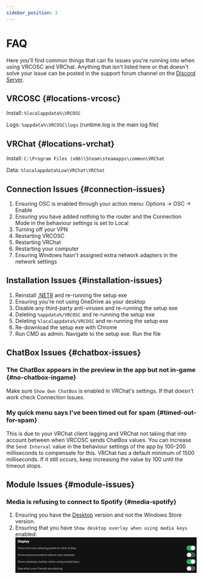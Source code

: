 ```yaml
---
sidebar_position: 2
---
```


# FAQ

Here you'll find common things that can fix issues you're running into when using VRCOSC and VRChat. Anything that isn't listed here or that doesn't solve your issue can be posted in the support forum channel on the [Discord Server](https://vrcosc.com/discord).

## VRCOSC {#locations-vrcosc}
Install: `%localappdata%\VRCOSC`

Logs: `%appdata%\VRCOSC\logs` (runtime.log is the main log file)

## VRChat {#locations-vrchat}
Install: `C:\Program Files (x86)\Steam\steamapps\common\VRChat`

Data: `%localappdata%Low\VRChat\VRChat`

## Connection Issues {#connection-issues}
1. Ensuring OSC is enabled through your action menu: Options -> OSC -> Enable
2. Ensuring you have added nothing to the router and the Connection Mode in the behaviour settings is set to Local
3. Turning off your VPN
4. Restarting VRCOSC
5. Restarting VRChat
6. Restarting your computer
7. Ensuring Windows hasn't assigned extra network adapters in the network settings

## Installation Issues {#installation-issues}
1. Reinstall [.NET8](https://dotnet.microsoft.com/en-us/download/dotnet/8.0) and re-running the setup exe
2. Ensuring you're not using OneDrive as your desktop
3. Disable any third-party anti-viruses and re-running the setup exe
4. Deleting `%appdata%/VRCOSC` and re-running the setup exe
5. Deleting `%localappdata%/VRCOSC` and re-running the setup exe
6. Re-download the setup exe with Chrome
7. Run CMD as admin. Navigate to the setup exe. Run the file

## ChatBox Issues {#chatbox-issues}

### The ChatBox appears in the preview in the app but not in-game {#no-chatbox-ingame}
Make sure `Show Own ChatBox` is enabled in VRChat's settings. If that doesn't work check Connection Issues.

### My quick menu says I've been timed out for spam {#timed-out-for-spam}
This is due to your VRChat client lagging and VRChat not taking that into account between when VRCOSC sends ChatBox values. You can increase the `Send Interval` value in the behaviour settings of the app by 100-200 milliseconds to compensate for this. VRChat has a default minimum of 1500 milliseconds. If it still occurs, keep increasing the value by 100 until the timeout stops.

## Module Issues {#module-issues}

### Media is refusing to connect to Spotify {#media-spotify}
1. Ensuring you have the [Desktop](https://www.spotify.com/uk/download/windows) version and not the Windows Store version.
2. Ensuring that you have `Show desktop overlay when using media keys` enabled: ![Spotify Display Settings](/img/spotify_display_settings.png)